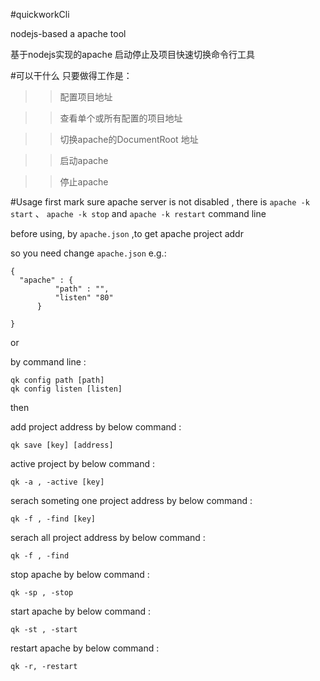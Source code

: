 #quickworkCli

nodejs-based a apache tool 

基于nodejs实现的apache 启动停止及项目快速切换命令行工具

#可以干什么
只要做得工作是：

>>  配置项目地址

>>  查看单个或所有配置的项目地址

>>  切换apache的DocumentRoot 地址

>>  启动apache

>>  停止apache

#Usage
first mark sure apache server is not disabled , there is `apache -k start` 、 `apache -k stop` and `apache -k restart` 
command line


before using,  by `apache.json` ,to get apache project addr 

so you need change `apache.json`   e.g.:

    {
      "apache" : {
              "path" : "",
              "listen" "80"
          }
    
    }


or

by command line :

    qk config path [path]
    qk config listen [listen]

then 

add project address by below command :

    qk save [key] [address]


active project by below command :

    qk -a , -active [key]

serach someting one project address by below command :

    qk -f , -find [key]

serach all project address by below command :

    qk -f , -find



stop apache by below command :

    qk -sp , -stop


start apache by below command :

    qk -st , -start

restart apache by below command :

    qk -r, -restart



